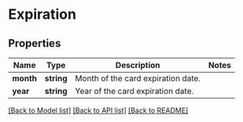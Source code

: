 # Expiration

## Properties
Name | Type | Description | Notes
------------ | ------------- | ------------- | -------------
**month** | **string** | Month of the card expiration date. | 
**year** | **string** | Year of the card expiration date. | 

[[Back to Model list]](../README.md#documentation-for-models) [[Back to API list]](../README.md#documentation-for-api-endpoints) [[Back to README]](../README.md)


